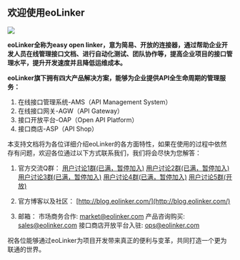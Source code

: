 ## 欢迎使用eoLinker
![](http://data.eolinker.com/course/5afzRpSe95a0abcd09eab17bbd05968b5ce0cb2fa4e41af)

**eoLinker全称为easy open linker，意为简易、开放的连接器，通过帮助企业开发人员在线管理接口文档、进行自动化测试、团队协作等，提高企业项目的接口管理水平，提升开发速度并且降低运维成本。**

**eoLinker旗下拥有四大产品解决方案，能够为企业提供API全生命周期的管理服务：**
1. 在线接口管理系统-AMS（API Management System）
2. 在线接口网关-AGW（API Gateway）
3. 接口开放平台-OAP（Open API Platform）
4. 接口商店-ASP（API Shop）

本支持文档将为各位详细介绍eoLinker的各方面特性，如果在使用的过程中依然存有问题，欢迎各位通过以下方式联系我们，我们将会尽快为您解答：
1. 官方交流Q群：
[用户讨论1群(已满，暂停加入)](https://jq.qq.com/?_wv=1027&k=5ieOtY7)
[用户讨论2群(已满，暂停加入)](https://jq.qq.com/?_wv=1027&k=5eVxKs3)
[用户讨论3群(已满，暂停加入)](https://jq.qq.com/?_wv=1027&k=5X2GVFf)
[用户讨论4群(已满，暂停加入)](https://jq.qq.com/?_wv=1027&k=51Kk8Lz)
[用户讨论5群(开放)](https://jq.qq.com/?_wv=1027&k=5lDoleL)

2. 官方博客以及社区：
[http://blog.eolinker.com/](http://blog.eolinker.com/)

3. 邮箱：
市场商务合作: market@eolinker.com
产品咨询购买: sales@eolinker.com
接口商店开放平台入驻: ops@eolinker.com

祝各位能够通过eoLinker为项目开发带来真正的便利与变革，共同打造一个更为联通的世界。